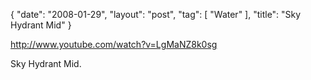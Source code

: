 {
   "date": "2008-01-29",
   "layout": "post",
   "tag": [
      "Water"
   ],
   "title": "Sky Hydrant Mid"
}

http://www.youtube.com/watch?v=LgMaNZ8k0sg  

Sky Hydrant Mid.